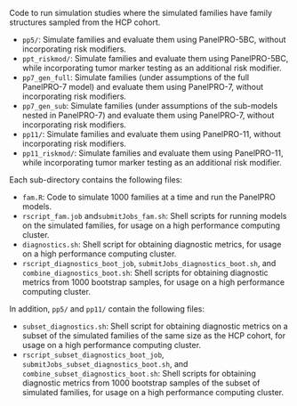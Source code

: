 Code to run simulation studies where the simulated families have family structures sampled from the HCP cohort. 

- `pp5/`: Simulate families and evaluate them using PanelPRO-5BC, without incorporating risk modifiers. 
- `ppt_riskmod/`: Simulate families and evaluate them using PanelPRO-5BC, while incorporating tumor marker testing as an additional risk modifier. 
- `pp7_gen_full`: Simulate families (under assumptions of the full PanelPRO-7 model) and evaluate them using PanelPRO-7, without incorporating risk modifiers. 
- `pp7_gen_sub`: Simulate families (under assumptions of the sub-models nested in PanelPRO-7) and evaluate them using PanelPRO-7, without incorporating risk modifiers. 
- `pp11/`: Simulate families and evaluate them using PanelPRO-11, without incorporating risk modifiers. 
- `pp11_riskmod/`: Simulate families and evaluate them using PanelPRO-11, while incorporating tumor marker testing as an additional risk modifier. 

Each sub-directory contains the following files: 
- `fam.R`: Code to simulate 1000 families at a time and run the PanelPRO models. 
- `rscript_fam.job` and`submitJobs_fam.sh`: Shell scripts for running models on the simulated families, for usage on a high performance computing cluster. 
- `diagnostics.sh`: Shell script for obtaining diagnostic metrics, for usage on a high performance computing cluster. 
- `rscript_diagnostics_boot_job`, `submitJobs_diagnostics_boot.sh`, and `combine_diagnostics_boot.sh`: Shell scripts for obtaining diagnostic metrics from 1000 bootstrap samples, for usage on a high performance computing cluster. 

In addition, `pp5/` and `pp11/` contain the following files: 
- `subset_diagnostics.sh`: Shell script for obtaining diagnostic metrics on a subset of the simulated families of the same size as the HCP cohort, for usage on a high performance computing cluster. 
- `rscript_subset_diagnostics_boot_job`, `submitJobs_subset_diagnostics_boot.sh`, and `combine_subset_diagnostics_boot.sh`: Shell scripts for obtaining diagnostic metrics from 1000 bootstrap samples of the subset of simulated families, for usage on a high performance computing cluster. 